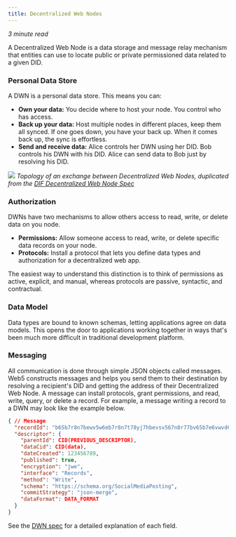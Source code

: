 ```yaml
---
title: Decentralized Web Nodes
---
```


_3 minute read_

A Decentralized Web Node is a data storage and message relay mechanism that entities can use to locate public or private permissioned data related to a given DID.

### Personal Data Store

A DWN is a personal data store. This means you can:

- **Own your data:** You decide where to host your node. You control who has access.
- **Back up your data:** Host multiple nodes in different places, keep them all synced. If one goes down, you have your back up. When it comes back up, the sync is effortless.
- **Send and receive data:** Alice controls her DWN using her DID. Bob controls his DWN with his DID. Alice can send data to Bob just by resolving his DID.

![](/img/did-resolve.png)
_Topology of an exchange between Decentralized Web Nodes, duplicated from the [DIF Decentralized Web Node Spec](https://identity.foundation/decentralized-web-node/spec/#topology)_

### Authorization

DWNs have two mechanisms to allow others access to read, write, or delete data on you node.

- **Permissions:** Allow someone access to read, write, or delete specific data records on your node.
- **Protocols:** Install a protocol that lets you define data types and authorization for a decentralized web app.

The easiest way to understand this distinction is to think of permissions as active, explicit, and manual, whereas protocols are passive, syntactic, and contractual.

### Data Model

Data types are bound to known schemas, letting applications agree on data models. This opens the door to applications working together in ways that's been much more difficult in traditional development platform.

### Messaging

All communication is done through simple JSON objects called messages. Web5 constructs messages and helps you send them to their destination by resolving a recipient's DID and getting the address of their Decentralized Web Node. A message can install protocols, grant permissions, and read, write, query, or delete a record. For example, a message writing a record to a DWN may look like the example below.

```json
{ // Message
  "recordId": "b65b7r8n7bewv5w6eb7r8n7t78yj7hbevsv567n8r77bv65b7e6vwvd67b6",
  "descriptor": {
    "parentId": CID(PREVIOUS_DESCRIPTOR),
    "dataCid": CID(data),
    "dateCreated": 123456789,
    "published": true,
    "encryption": "jwe",
    "interface": "Records",
    "method": "Write",
    "schema": "https://schema.org/SocialMediaPosting",
    "commitStrategy": "json-merge",
    "dataFormat": DATA_FORMAT
  }
}
```

See the [DWN spec](https://identity.foundation/decentralized-web-node/spec/#messages) for a detailed explanation of each field.
